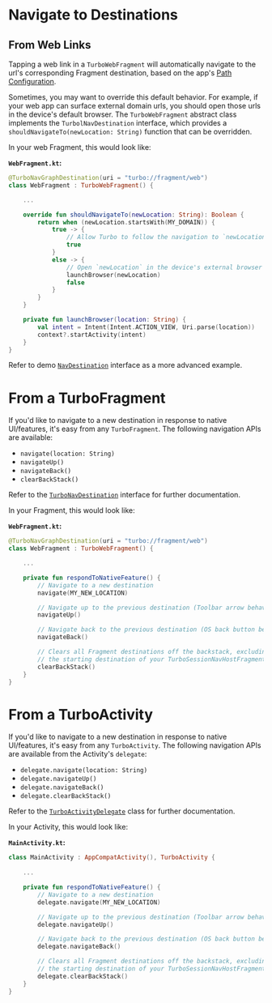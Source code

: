 # Navigate to Destinations

## From Web Links
Tapping a web link in a `TurboWebFragment` will automatically navigate to the url's corresponding Fragment destination, based on the app's [Path Configuration](PATH-CONFIGURATION.md). 

Sometimes, you may want to override this default behavior. For example, if your web app can surface external domain urls, you should open those urls in the device's default browser. The `TurboWebFragment` abstract class implements the `TurbolNavDestination` interface, which provides a `shouldNavigateTo(newLocation: String)` function that can be overridden.

In your web Fragment, this would look like:

**`WebFragment.kt`:**
```kotlin
@TurboNavGraphDestination(uri = "turbo://fragment/web")
class WebFragment : TurboWebFragment() {

    ...

    override fun shouldNavigateTo(newLocation: String): Boolean {
        return when (newLocation.startsWith(MY_DOMAIN)) {
            true -> {
                // Allow Turbo to follow the navigation to `newLocation`
                true
            }
            else -> {
                // Open `newLocation` in the device's external browser
                launchBrowser(newLocation)
                false
            }
        }
    }

    private fun launchBrowser(location: String) {
        val intent = Intent(Intent.ACTION_VIEW, Uri.parse(location))
        context?.startActivity(intent)
    }
}
```

Refer to demo [`NavDestination`](../demo/src/main/kotlin/dev/hotwire/turbo/demo/base/NavDestination.kt) interface as a more advanced example.

# From a TurboFragment
If you'd like to navigate to a new destination in response to native UI/features, it's easy from any `TurboFragment`. The following navigation APIs are available:

- `navigate(location: String)`
- `navigateUp()`
- `navigateBack()`
- `clearBackStack()`

Refer to the [`TurboNavDestination`](../turbo/src/main/kotlin/dev/hotwire/turbo/nav/TurboNavDestination.kt) interface for further documentation.

In your Fragment, this would look like:

**`WebFragment.kt`:**
```kotlin
@TurboNavGraphDestination(uri = "turbo://fragment/web")
class WebFragment : TurboWebFragment() {

    ...

    private fun respondToNativeFeature() {
        // Navigate to a new destination
        navigate(MY_NEW_LOCATION)

        // Navigate up to the previous destination (Toolbar arrow behavior)
        navigateUp()

        // Navigate back to the previous destination (OS back button behavior)
        navigateBack()

        // Clears all Fragment destinations off the backstack, excluding
        // the starting destination of your TurboSessionNavHostFragment
        clearBackStack()
    }
}
```
# From a TurboActivity
If you'd like to navigate to a new destination in response to native UI/features, it's easy from any `TurboActivity`. The following navigation APIs are available from the Activity's `delegate`:

- `delegate.navigate(location: String)`
- `delegate.navigateUp()`
- `delegate.navigateBack()`
- `delegate.clearBackStack()`

Refer to the [`TurboActivityDelegate`](../turbo/src/main/kotlin/dev/hotwire/turbo/delegates/TurboActivityDelegate.kt) class for further documentation.

In your Activity, this would look like:

**`MainActivity.kt`:**
```kotlin
class MainActivity : AppCompatActivity(), TurboActivity {
    
    ...

    private fun respondToNativeFeature() {
        // Navigate to a new destination
        delegate.navigate(MY_NEW_LOCATION)

        // Navigate up to the previous destination (Toolbar arrow behavior)
        delegate.navigateUp()

        // Navigate back to the previous destination (OS back button behavior)
        delegate.navigateBack()

        // Clears all Fragment destinations off the backstack, excluding
        // the starting destination of your TurboSessionNavHostFragment
        delegate.clearBackStack()
    }
}
```
